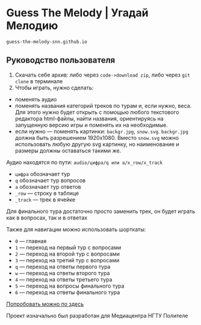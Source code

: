 # Guess The Melody | Угадай Мелодию

`guess-the-melody-snn.github.io`
## Руководство пользователя

1. Скачать себе архив: либо через `code->download zip`, либо через `git clone` в терминале
2. Чтобы играть, нужно сделать:
- поменять аудио
- поменять названия категорий треков по турам и, если нужно, веса. Для этого нужно будет открыть с помощью любого текстового редактора html-файлы, найти названия, ориентируясь на запущенную версию игры и поменять их на необходимые.
- если нужно — поменять картинки: `backgr.jpg`, `snow.svg`. `backgr.jpg` должна быть разрешением 1920x1080. Вместо `snow.svg` можно использовать любую другую svg картинку, но наименование и размеры должны оставаться такими же.

Аудио находятся по пути:
`audio/цифра/q или a/x_row/x_track`

- `цифра` обозначает тур
- `q` обозначает тур вопросов
- `a` обозначает тур ответов
- `_row` — строку в таблице
- `_track` — трек в ячейке

Для финального тура достаточно просто заменить трек, он будет играть как в вопросах, так и в ответах

Также для навигации можно использовать шорткаты:
- `0` — главная
- `1` — переход на первый тур с вопросами
- `2` — переход на второй тур с вопросами
- `3` — переход на третий тур с вопросами
- `q` — переход на ответы первого тура
- `w` — переход на ответы второго тура
- `4` — переход на ответы третьего тура
- `5` — переход на вопросы финального тура
- `6` — переход на ответы финального тура

[Попробовать можно по здесь](https://sannoization.github.io/guess-the-melody/)

Проект изначально был разработан для Медиацентра НГТУ Полителе
